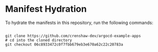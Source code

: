
# Manifest Hydration

To hydrate the manifests in this repository, run the following commands:

```shell

git clone https://github.com/crenshaw-dev/argocd-example-apps
# cd into the cloned directory
git checkout 06c8933472c0f7fbb679eb3e670a62c22c20783a
```